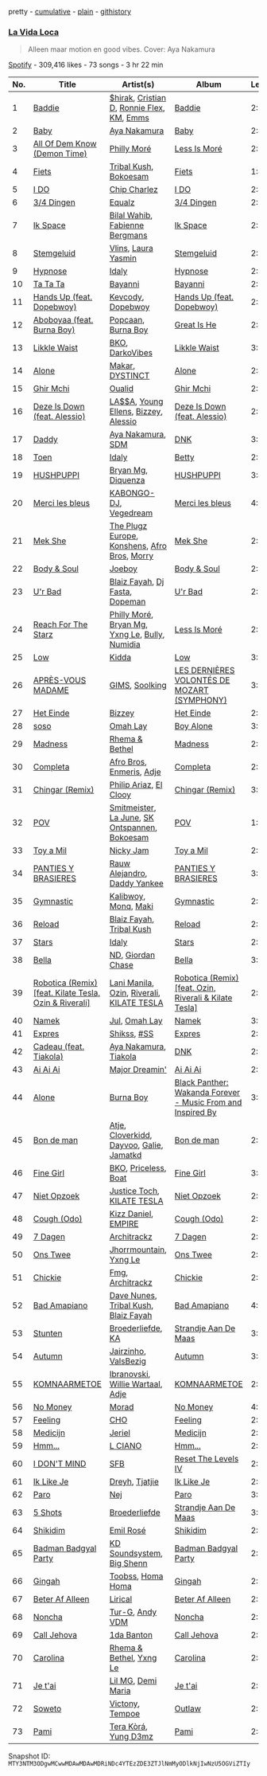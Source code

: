 pretty - [cumulative](/playlists/cumulative/37i9dQZF1DWXHyhanaNMoy.md) - [plain](/playlists/plain/37i9dQZF1DWXHyhanaNMoy) - [githistory](https://github.githistory.xyz/mackorone/spotify-playlist-archive/blob/main/playlists/plain/37i9dQZF1DWXHyhanaNMoy)

### [La Vida Loca](https://open.spotify.com/playlist/37i9dQZF1DWXHyhanaNMoy)

> Alleen maar motion en good vibes\. Cover: Aya Nakamura

[Spotify](https://open.spotify.com/user/spotify) - 309,416 likes - 73 songs - 3 hr 22 min

| No. | Title | Artist(s) | Album | Length |
|---|---|---|---|---|
| 1 | [Baddie](https://open.spotify.com/track/4mgYtnnm01NgTKLlMpF10h) | [$hirak](https://open.spotify.com/artist/1uUuCEXmWpKN2YLl5xSoT2), [Cristian D](https://open.spotify.com/artist/1uBw9o9xJfe2H3geRocQq4), [Ronnie Flex](https://open.spotify.com/artist/5eir5zFJpES4j7gsymbVyl), [KM](https://open.spotify.com/artist/0MSYpagcvnSP2o91Ji2OCw), [Emms](https://open.spotify.com/artist/2AkaK2DXdBUWYjpwOHoKs2) | [Baddie](https://open.spotify.com/album/0u9XpTRBvmMooQZokHW7il) | 2:38 |
| 2 | [Baby](https://open.spotify.com/track/5uKJiHdlDBz53cM1qZd0yB) | [Aya Nakamura](https://open.spotify.com/artist/7IlRNXHjoOCgEAWN5qYksg) | [Baby](https://open.spotify.com/album/5IdztduZ9UaHxZm0xDyEyA) | 2:42 |
| 3 | [All Of Dem Know \(Demon Time\)](https://open.spotify.com/track/36uv4BvGAhzvYkjT2oHbYc) | [Philly Moré](https://open.spotify.com/artist/3GL6hDzc8ltMMIl6gOTWIT) | [Less Is Moré](https://open.spotify.com/album/2PGbBTsnDUej2PAXIEl2tb) | 2:23 |
| 4 | [Fiets](https://open.spotify.com/track/7dXXQRborTggr2w04Ofo1j) | [Tribal Kush](https://open.spotify.com/artist/7fr6F0dEvfSoZW3fJ5fvUD), [Bokoesam](https://open.spotify.com/artist/2NFWbreVmIEJG0iqIvLDOI) | [Fiets](https://open.spotify.com/album/7hqt1WB6yK6aqET4FW0yEg) | 1:41 |
| 5 | [I DO](https://open.spotify.com/track/639dPPDcbxV9cRRDsNQGFg) | [Chip Charlez](https://open.spotify.com/artist/2gnD9CeLx3IlYO2zz0DEqH) | [I DO](https://open.spotify.com/album/5URyPl0vxWskZP47hPxWuS) | 2:46 |
| 6 | [3/4 Dingen](https://open.spotify.com/track/5Fh809xDN3K5u4N2Q31R2O) | [Equalz](https://open.spotify.com/artist/57RYqNhEvaNiafuP1X73GS) | [3/4 Dingen](https://open.spotify.com/album/2bYn8s51z0MRydOjxHe65d) | 2:27 |
| 7 | [Ik Space](https://open.spotify.com/track/0xLnJgUHvPnq6n2ESDSMXF) | [Bilal Wahib](https://open.spotify.com/artist/5wV3FoaNbDB6X9INuQvs1K), [Fabienne Bergmans](https://open.spotify.com/artist/6ipBn3QaHmCnlaDetcvgRl) | [Ik Space](https://open.spotify.com/album/0z3l97NfPujHK3s654j8mB) | 2:37 |
| 8 | [Stemgeluid](https://open.spotify.com/track/1HFFfvXM13DA5hYt6SjhZj) | [Vlins](https://open.spotify.com/artist/3qV1LDx1ZWWJVdnLuVXAB5), [Laura Yasmin](https://open.spotify.com/artist/2ifdw2Mu8P2fCey9VLhuu2) | [Stemgeluid](https://open.spotify.com/album/31q5PSjc9lvGbg6glT3dsk) | 2:55 |
| 9 | [Hypnose](https://open.spotify.com/track/3qU98CXuNSZgJFsqLhNvoF) | [Idaly](https://open.spotify.com/artist/1EYdbYpGAuJy6uZo4sVMoM) | [Hypnose](https://open.spotify.com/album/0ImQAxOInCW0kb2RLhqz7W) | 2:52 |
| 10 | [Ta Ta Ta](https://open.spotify.com/track/3rmqNsOiGqqvFNTmGlzl4R) | [Bayanni](https://open.spotify.com/artist/6FbCERtE2CKqEWihHMYjcG) | [Bayanni](https://open.spotify.com/album/0XIgw74GKfTD6MCOHzhovL) | 2:39 |
| 11 | [Hands Up \(feat\. Dopebwoy\)](https://open.spotify.com/track/4SG0taCeFyMRCk1B2oPJ9R) | [Kevcody](https://open.spotify.com/artist/3heGIV1KV0B4c4MW7H2mey), [Dopebwoy](https://open.spotify.com/artist/6OQggpm01CmAB717TKtDCr) | [Hands Up \(feat\. Dopebwoy\)](https://open.spotify.com/album/48xPTdsbfEwQcuJ3FIHNpn) | 2:38 |
| 12 | [Aboboyaa \(feat\. Burna Boy\)](https://open.spotify.com/track/2KEMHoK7Tz7rlTUalQXMUk) | [Popcaan](https://open.spotify.com/artist/62DmErcU7dqZbJaDqwsqzR), [Burna Boy](https://open.spotify.com/artist/3wcj11K77LjEY1PkEazffa) | [Great Is He](https://open.spotify.com/album/5DVnzAiFpPirUnh3QPv1ZR) | 2:46 |
| 13 | [Likkle Waist](https://open.spotify.com/track/14pNMaegnjYb1Kk3HKtepO) | [BKO](https://open.spotify.com/artist/3ZZlaq6tv1IcMjNtrZpsLd), [DarkoVibes](https://open.spotify.com/artist/5a3kizlLAxR0P6qZEti8T8) | [Likkle Waist](https://open.spotify.com/album/4sWvbtrB7kGk3rqgFxCDIu) | 3:12 |
| 14 | [Alone](https://open.spotify.com/track/5MyCaoBEvkZu14UkR9qHCY) | [Makar](https://open.spotify.com/artist/4PUr4W5mWlzMkyVpSiX2ZN), [DYSTINCT](https://open.spotify.com/artist/1cKyknhftNKXCjMBd2hDrG) | [Alone](https://open.spotify.com/album/3FPgvqujrdfzx0YxmAVLbv) | 2:43 |
| 15 | [Ghir Mchi](https://open.spotify.com/track/3Uqwp3KPspswrmamdpSuLK) | [Oualid](https://open.spotify.com/artist/60tsxRkHtGIlk3IW8U8O2y) | [Ghir Mchi](https://open.spotify.com/album/41T0xfdMewTjdH3vTP1ziX) | 2:35 |
| 16 | [Deze Is Down \(feat\. Alessio\)](https://open.spotify.com/track/20cjwvKsa3aHrG6redo3xl) | [LA$$A](https://open.spotify.com/artist/36WPIJMvnC1lSvjwMHrGAR), [Young Ellens](https://open.spotify.com/artist/0SuC1Z51R9kleDO1pj3Gub), [Bizzey](https://open.spotify.com/artist/5GIcOzVFTNnzArytjmTkW8), [Alessio](https://open.spotify.com/artist/6gFuwMAaoJDU6M3c8UHcAj) | [Deze Is Down \(feat\. Alessio\)](https://open.spotify.com/album/5utViPOWp7hDineXZiLZxy) | 2:16 |
| 17 | [Daddy](https://open.spotify.com/track/43eoqH9CIZqy7VXLnwwMnu) | [Aya Nakamura](https://open.spotify.com/artist/7IlRNXHjoOCgEAWN5qYksg), [SDM](https://open.spotify.com/artist/0LKAV3zJ8a8AIGnyc5OvfB) | [DNK](https://open.spotify.com/album/2sDLGR5LQ1pRmyCOT0alhN) | 3:17 |
| 18 | [Toen](https://open.spotify.com/track/29m6ZXJ6EmuDXLZDHjgCtb) | [Idaly](https://open.spotify.com/artist/1EYdbYpGAuJy6uZo4sVMoM) | [Betty](https://open.spotify.com/album/4Mp7znKYm3HNicZoaoxjso) | 2:53 |
| 19 | [HUSHPUPPI](https://open.spotify.com/track/4nOQ63NPZPwjzrxOhWWsbc) | [Bryan Mg](https://open.spotify.com/artist/1PyToLP6F2rzV0ZSR71lgl), [Diquenza](https://open.spotify.com/artist/3DIhZ8xOvMa1KpXPV6BZXV) | [HUSHPUPPI](https://open.spotify.com/album/78YcPlRbdI4vjWII938QdH) | 3:45 |
| 20 | [Merci les bleus](https://open.spotify.com/track/0tFY357QKe2GKvjcWA1kxK) | [KABONGO\-DJ](https://open.spotify.com/artist/3hMFSJWyvWxr5XvsCTikVP), [Vegedream](https://open.spotify.com/artist/4eYnorQRhVHT2KBl2UyHHd) | [Merci les bleus](https://open.spotify.com/album/3ifVPOJBoE2k6Y93l9Hb3b) | 4:02 |
| 21 | [Mek She](https://open.spotify.com/track/4z94T1JRS8ZjmmGoGNtIhv) | [The Plugz Europe](https://open.spotify.com/artist/63qgmJRhJ07e8O9ez4IYql), [Konshens](https://open.spotify.com/artist/3nwYsifpwrKmCIpw4i0HDW), [Afro Bros](https://open.spotify.com/artist/3wtMPMvPtiFylbnNXF6CAj), [Morry](https://open.spotify.com/artist/1CXa8YMTen75u0n1rvtk0u) | [Mek She](https://open.spotify.com/album/4iEqnccSWaeo5qiTdSI04B) | 2:05 |
| 22 | [Body & Soul](https://open.spotify.com/track/1lrHmP6m1Qcmhwlg2yrjdU) | [Joeboy](https://open.spotify.com/artist/1XavfPKBpNjkOfxHINlMHF) | [Body & Soul](https://open.spotify.com/album/4CwzVkma2EkIpKwXpHHUdQ) | 2:34 |
| 23 | [U'r Bad](https://open.spotify.com/track/6fJmOSkPSqTETDvBFyiyXb) | [Blaiz Fayah](https://open.spotify.com/artist/2WyypmYjOdaXg0bXDP67j7), [Dj Fasta](https://open.spotify.com/artist/3J1MVADg8VwYQ6FFsqnTUV), [Dopeman](https://open.spotify.com/artist/3uPMES49lCQUHHnCaWaeLr) | [U'r Bad](https://open.spotify.com/album/5U9wRqpFlPI7qENyw9vHfX) | 2:26 |
| 24 | [Reach For The Starz](https://open.spotify.com/track/5y3atT6B6HpEFs21oWKkfL) | [Philly Moré](https://open.spotify.com/artist/3GL6hDzc8ltMMIl6gOTWIT), [Bryan Mg](https://open.spotify.com/artist/1PyToLP6F2rzV0ZSR71lgl), [Yxng Le](https://open.spotify.com/artist/3Ptyea6E1lJgg6W64f0OQa), [Bully](https://open.spotify.com/artist/29ntaqCLHlZZ4X6KiW7mLm), [Numidia](https://open.spotify.com/artist/3OMZaRPVE5OI1IkDbZFBFU) | [Less Is Moré](https://open.spotify.com/album/2PGbBTsnDUej2PAXIEl2tb) | 2:51 |
| 25 | [Low](https://open.spotify.com/track/67PSXs0ixoOUD03BL6UfVQ) | [Kidda](https://open.spotify.com/artist/4OtcoXGM3abQUnErfCczaj) | [Low](https://open.spotify.com/album/0HpwLRomUn6DGADacaO0id) | 3:14 |
| 26 | [APRÈS\-VOUS MADAME](https://open.spotify.com/track/3s7x3OMiEI7cmE8KBxIwCy) | [GIMS](https://open.spotify.com/artist/0GOx72r5AAEKRGQFn3xqXK), [Soolking](https://open.spotify.com/artist/0GgY7hjMoGDsX8ZDe2mwds) | [LES DERNIÈRES VOLONTÉS DE MOZART \(SYMPHONY\)](https://open.spotify.com/album/4u1S2O3WTGIj53GqtpVjlI) | 3:37 |
| 27 | [Het Einde](https://open.spotify.com/track/7rArlfR9jlQnFmxDECtieV) | [Bizzey](https://open.spotify.com/artist/5GIcOzVFTNnzArytjmTkW8) | [Het Einde](https://open.spotify.com/album/6cVb87tABTtsFLOPDzR5av) | 2:56 |
| 28 | [soso](https://open.spotify.com/track/1wADwLSkYhrSmy4vdy6BRn) | [Omah Lay](https://open.spotify.com/artist/5yOvAmpIR7hVxiS6Ls5DPO) | [Boy Alone](https://open.spotify.com/album/5NLjxx8nRy9ooUmgpOvfem) | 3:03 |
| 29 | [Madness](https://open.spotify.com/track/2Pu3Ux9Gv1e2UixicsUeLo) | [Rhema & Bethel](https://open.spotify.com/artist/2mhQjvqnRV83cj1G1b8ToN) | [Madness](https://open.spotify.com/album/1B6JEWEFeYzO4iRj0NQex7) | 2:04 |
| 30 | [Completa](https://open.spotify.com/track/7ExsepdpDGcseWOi6LEdKm) | [Afro Bros](https://open.spotify.com/artist/3wtMPMvPtiFylbnNXF6CAj), [Enmeris](https://open.spotify.com/artist/0Hl7eFs2Jcti4isY5n9qSx), [Adje](https://open.spotify.com/artist/5erZiBCKPxe9FaTiXHO00m) | [Completa](https://open.spotify.com/album/6R296oxm7z26FnyDRYJ3qm) | 2:24 |
| 31 | [Chingar \(Remix\)](https://open.spotify.com/track/3yPV7Z22Hf1Zsw8wkpExCc) | [Philip Ariaz](https://open.spotify.com/artist/0OJB7a56o2eMyB6hOmv6vC), [El Clooy](https://open.spotify.com/artist/2iBSDwlk9bvp1aKT4ubGoC) | [Chingar \(Remix\)](https://open.spotify.com/album/1JVd3rY42r8rDAZb4X6Pq5) | 3:07 |
| 32 | [POV](https://open.spotify.com/track/3gUyWMxsnhrEwPhQjL2W0L) | [Smitmeister](https://open.spotify.com/artist/6kVigSLG1yYraRqimn7EJY), [La June](https://open.spotify.com/artist/3hHBl5FjVlul5vOJ8cj72f), [SK Ontspannen](https://open.spotify.com/artist/0YSfcFH1WHuxlThNLippr0), [Bokoesam](https://open.spotify.com/artist/2NFWbreVmIEJG0iqIvLDOI) | [POV](https://open.spotify.com/album/6h9E9C3gGVt3kumf0YH2G1) | 1:52 |
| 33 | [Toy a Mil](https://open.spotify.com/track/5DwnwR8Kd7LM2CMyRPloqH) | [Nicky Jam](https://open.spotify.com/artist/1SupJlEpv7RS2tPNRaHViT) | [Toy a Mil](https://open.spotify.com/album/6DVdkW05LIZ7xjIeu6291k) | 2:28 |
| 34 | [PANTIES Y BRASIERES](https://open.spotify.com/track/0fADaWdT3obxk7zvHS18VY) | [Rauw Alejandro](https://open.spotify.com/artist/1mcTU81TzQhprhouKaTkpq), [Daddy Yankee](https://open.spotify.com/artist/4VMYDCV2IEDYJArk749S6m) | [PANTIES Y BRASIERES](https://open.spotify.com/album/5I66RzytH4VwOHZiowdsXf) | 3:17 |
| 35 | [Gymnastic](https://open.spotify.com/track/0BEJH3Z1ssdYqAQmWttViM) | [Kalibwoy](https://open.spotify.com/artist/3xhksfxjNLUAyxUdijvk4x), [Monq](https://open.spotify.com/artist/1rJlC9RjWWeFaz8UpFKnrs), [Maki](https://open.spotify.com/artist/4FaQ2MFkq0JucRaCw69qLY) | [Gymnastic](https://open.spotify.com/album/3PpoGIk4czgWjtzo72L5lj) | 2:22 |
| 36 | [Reload](https://open.spotify.com/track/67erDOXoomBqQebPnpZayQ) | [Blaiz Fayah](https://open.spotify.com/artist/2WyypmYjOdaXg0bXDP67j7), [Tribal Kush](https://open.spotify.com/artist/7fr6F0dEvfSoZW3fJ5fvUD) | [Reload](https://open.spotify.com/album/0NFillRDfBiGrsAsG9Hd7T) | 2:24 |
| 37 | [Stars](https://open.spotify.com/track/62pSIMezFKYK2UxQHmCE4g) | [Idaly](https://open.spotify.com/artist/1EYdbYpGAuJy6uZo4sVMoM) | [Stars](https://open.spotify.com/album/7DAvYht3wOOdf81NY8J9vu) | 2:54 |
| 38 | [Bella](https://open.spotify.com/track/1cWhEVeod9vNnt99IWQOtp) | [ND](https://open.spotify.com/artist/6hXVcZyUR2WLIXDkXrw1eQ), [Giordan Chase](https://open.spotify.com/artist/70UN6NJ61w4Ugtjgmlu0HT) | [Bella](https://open.spotify.com/album/0m06zefSt575K7uCdShGxr) | 3:20 |
| 39 | [Robotica \(Remix\) \[feat\. Kilate Tesla, Ozin & Riverali\]](https://open.spotify.com/track/2pBfF9Prcj3RTrsS8NyMJd) | [Lani Manila](https://open.spotify.com/artist/0g7NWpl1IogB4zosDPZ4Eu), [Ozin](https://open.spotify.com/artist/3VY9hWsvkxG3zzfoS72U93), [Riverali](https://open.spotify.com/artist/2hjZB2EP4nefXJMwahLPKx), [KILATE TESLA](https://open.spotify.com/artist/3aO2Q4cXKGxsh87bX4Oavo) | [Robotica \(Remix\) \[feat\. Ozin, Riverali & Kilate Tesla\]](https://open.spotify.com/album/2EVwPA5Os9FtUTn2v1t6Kv) | 2:24 |
| 40 | [Namek](https://open.spotify.com/track/27axiMYaZu77nF45ogoTTy) | [Jul](https://open.spotify.com/artist/3IW7ScrzXmPvZhB27hmfgy), [Omah Lay](https://open.spotify.com/artist/5yOvAmpIR7hVxiS6Ls5DPO) | [Namek](https://open.spotify.com/album/1VCr5EN02r1K83Mi8vwRO7) | 3:06 |
| 41 | [Expres](https://open.spotify.com/track/1jykfspak6OvEB3cdzrrGm) | [Shikss](https://open.spotify.com/artist/1SzciTtL2bewCNpbRTk6z7), [\#SS](https://open.spotify.com/artist/3jNqYOJqmN6uQxwG9bRcsU) | [Expres](https://open.spotify.com/album/3FpWGWi82FSIEVkucrO9lh) | 2:17 |
| 42 | [Cadeau \(feat\. Tiakola\)](https://open.spotify.com/track/4serT1J6lu8eTsMMG9VhF8) | [Aya Nakamura](https://open.spotify.com/artist/7IlRNXHjoOCgEAWN5qYksg), [Tiakola](https://open.spotify.com/artist/3vUMXQ9kPnZAQkMkZZ7Hfh) | [DNK](https://open.spotify.com/album/2sDLGR5LQ1pRmyCOT0alhN) | 2:31 |
| 43 | [Ai Ai Ai](https://open.spotify.com/track/0O1aOVz2AHByG9fM5ggg9W) | [Major Dreamin'](https://open.spotify.com/artist/0EWMZgr0f9k7KVkfm1lIIG) | [Ai Ai Ai](https://open.spotify.com/album/75flqZ7CwXhFXJ7DxjvyQw) | 2:20 |
| 44 | [Alone](https://open.spotify.com/track/0AoBY2Y3qs6dtGgOD6c91N) | [Burna Boy](https://open.spotify.com/artist/3wcj11K77LjEY1PkEazffa) | [Black Panther: Wakanda Forever \- Music From and Inspired By](https://open.spotify.com/album/06RK0wX4GqHcxBtHlVoGH5) | 3:41 |
| 45 | [Bon de man](https://open.spotify.com/track/2EhjS2hrwSKUH8T4nQirEe) | [Atje](https://open.spotify.com/artist/0fIJF6TTabIOnx7aU7e95h), [Cloverkidd](https://open.spotify.com/artist/4jevDsPCsCpIznBS7IgjGi), [Dayvoo](https://open.spotify.com/artist/3Y7dSW6r0DdlIMpj8EnjAl), [Galie](https://open.spotify.com/artist/46PFMcBXxL82FQxfHw4dnr), [Jamatkd](https://open.spotify.com/artist/50ceaeyvwYt6apoe5csFNC) | [Bon de man](https://open.spotify.com/album/0vZJSBBTLTlrBCUyRHCjFT) | 2:37 |
| 46 | [Fine Girl](https://open.spotify.com/track/4ep4DgNUhZSmMTpq0hHet4) | [BKO](https://open.spotify.com/artist/3ZZlaq6tv1IcMjNtrZpsLd), [Priceless](https://open.spotify.com/artist/2408j875K0AESndCiOw5UO), [Boat](https://open.spotify.com/artist/545XHoCXOXRYsNrKjh4uHd) | [Fine Girl](https://open.spotify.com/album/4UFfCfzRXHZXoiWUWeL6zq) | 3:49 |
| 47 | [Niet Opzoek](https://open.spotify.com/track/4yegAeaRmvjFhNA8XD5rae) | [Justice Toch](https://open.spotify.com/artist/3B4UCLYCwiQTr6bmtpGnIa), [KILATE TESLA](https://open.spotify.com/artist/3aO2Q4cXKGxsh87bX4Oavo) | [Niet Opzoek](https://open.spotify.com/album/2Lvyr12fHUMHlqYJFyLJk6) | 2:06 |
| 48 | [Cough \(Odo\)](https://open.spotify.com/track/0u2A4QNAMUyfQbgfVR3HvK) | [Kizz Daniel](https://open.spotify.com/artist/1X6cBGnXpEpN7CmflLKmLV), [EMPIRE](https://open.spotify.com/artist/3hPFJ4ShHVEAaL689YeblD) | [Cough \(Odo\)](https://open.spotify.com/album/3j33Z0rLryDGCZFRhppoZq) | 2:56 |
| 49 | [7 Dagen](https://open.spotify.com/track/5nU27RM0y7b9nh0mY1yjbF) | [Architrackz](https://open.spotify.com/artist/5YqXgMhzkUnyjYQGgoIvoq) | [7 Dagen](https://open.spotify.com/album/2u99gWVgDQ7nBWoTeo5s5y) | 2:50 |
| 50 | [Ons Twee](https://open.spotify.com/track/3QwJNl3IoF8p752C6yg1u8) | [Jhorrmountain](https://open.spotify.com/artist/3aAX2y0amckZ7WcWoz2f2o), [Yxng Le](https://open.spotify.com/artist/3Ptyea6E1lJgg6W64f0OQa) | [Ons Twee](https://open.spotify.com/album/54prjJpCyNLVu37YvdZiaV) | 2:29 |
| 51 | [Chickie](https://open.spotify.com/track/7AiAxbSpcnZ5YRYnhwo1Eq) | [Fmg](https://open.spotify.com/artist/2cZwVNd4sK0CCJ6BqY7U9H), [Architrackz](https://open.spotify.com/artist/5YqXgMhzkUnyjYQGgoIvoq) | [Chickie](https://open.spotify.com/album/5O5FkfXq7uEgy32ZUjzonC) | 2:36 |
| 52 | [Bad Amapiano](https://open.spotify.com/track/2bYyRHOUHCQ96uN4zhhvAK) | [Dave Nunes](https://open.spotify.com/artist/1Jo0kVGvfYzeXGjMUvfmLR), [Tribal Kush](https://open.spotify.com/artist/7fr6F0dEvfSoZW3fJ5fvUD), [Blaiz Fayah](https://open.spotify.com/artist/2WyypmYjOdaXg0bXDP67j7) | [Bad Amapiano](https://open.spotify.com/album/1dsbcc1rbFPtsPlbbE0Bb2) | 4:04 |
| 53 | [Stunten](https://open.spotify.com/track/6n4LMiU6CQu8NuGeuhBwwa) | [Broederliefde](https://open.spotify.com/artist/5GvMLzUp6tMBpaCbr903RN), [KA](https://open.spotify.com/artist/7DpYMZzVNrjqw1geHziUEd) | [Strandje Aan De Maas](https://open.spotify.com/album/6p6fROC9FzKXHBY7RyVjuA) | 3:26 |
| 54 | [Autumn](https://open.spotify.com/track/0HqEMF1lSEXSY16U9b3oK3) | [Jairzinho](https://open.spotify.com/artist/4owt1GWUqAh4gsXT13roop), [ValsBezig](https://open.spotify.com/artist/4tGJvDWhLFxzKRi94gc4a4) | [Autumn](https://open.spotify.com/album/27txhnT0TfhJ7a5p0ql8CN) | 3:43 |
| 55 | [KOMNAARMETOE](https://open.spotify.com/track/1BXeCo71ZZWXfMPmU7bpWs) | [Ibranovski](https://open.spotify.com/artist/5ASWBtbVe1yfxjrCuREQ4p), [Willie Wartaal](https://open.spotify.com/artist/4usBxmpmHRVy92QbcWk0M7), [Adje](https://open.spotify.com/artist/5erZiBCKPxe9FaTiXHO00m) | [KOMNAARMETOE](https://open.spotify.com/album/3LGJyIxQR0RHcFpjYjfWHl) | 2:11 |
| 56 | [No Money](https://open.spotify.com/track/3e0yFn74MouCqsAxTCKOUf) | [Morad](https://open.spotify.com/artist/4az97MtWmBQ5Db3GfDh9j9) | [No Money](https://open.spotify.com/album/4HW0xW2nhso4HHSO6rhM8n) | 4:14 |
| 57 | [Feeling](https://open.spotify.com/track/7GznH6vFkAJtrbYqX54RcZ) | [CHO](https://open.spotify.com/artist/0YPIovtLh5msFPFuCcn30R) | [Feeling](https://open.spotify.com/album/1FTnNK1UFZzlwfjlYZEosy) | 2:54 |
| 58 | [Medicijn](https://open.spotify.com/track/4sJcYumdgXQuHDWM1tIbys) | [Jeriel](https://open.spotify.com/artist/5aOFQglcIwmAAMFZPytAWu) | [Medicijn](https://open.spotify.com/album/11RoNgftJUoxbTGERjxwLI) | 2:57 |
| 59 | [Hmm...](https://open.spotify.com/track/3TA9mGojRpTGn6xa5UT12f) | [L CIANO](https://open.spotify.com/artist/3KDvUuEB5x3C5ER17sK0rd) | [Hmm...](https://open.spotify.com/album/3fBGUZ6Ud4pkAWgjdFkbCB) | 2:31 |
| 60 | [I DON'T MIND](https://open.spotify.com/track/7MaKRjuwZcynWGpX96pcok) | [SFB](https://open.spotify.com/artist/50mdotNCJ2PcoZiAgsh8dY) | [Reset The Levels IV](https://open.spotify.com/album/3dEZIui3bc00F6i1naifeE) | 2:55 |
| 61 | [Ik Like Je](https://open.spotify.com/track/7osMA9N8rB9rkIuZthefw8) | [Dreyh](https://open.spotify.com/artist/2UsHIQht15KwZwz0UzxLuF), [Tjatjie](https://open.spotify.com/artist/2xLO5iLr601OrcfLKlMIPQ) | [Ik Like Je](https://open.spotify.com/album/2eCeRwwvRsxQH43uSvIQRb) | 2:00 |
| 62 | [Paro](https://open.spotify.com/track/6zvHwijlnwqjS6d46yAffi) | [Nej](https://open.spotify.com/artist/3BQ9mWlgFRfMr5EdNfc10a) | [Paro](https://open.spotify.com/album/7Kt404MeesjKF910O5fTop) | 3:24 |
| 63 | [5 Shots](https://open.spotify.com/track/44umGFDnbnwLD7Eovr4jYE) | [Broederliefde](https://open.spotify.com/artist/5GvMLzUp6tMBpaCbr903RN) | [Strandje Aan De Maas](https://open.spotify.com/album/6p6fROC9FzKXHBY7RyVjuA) | 3:02 |
| 64 | [Shikidim](https://open.spotify.com/track/3FP6Q4fQWU6nyXVwX5DgMa) | [Emil Rosé](https://open.spotify.com/artist/3TNTPduFxe8yaox2f6NxNC) | [Shikidim](https://open.spotify.com/album/4nckwHAozyiuAPeiQdaBzC) | 2:08 |
| 65 | [Badman Badgyal Party](https://open.spotify.com/track/0fU3rEOzY7VbWwilsWIG3d) | [KD Soundsystem](https://open.spotify.com/artist/7yPOMcYNwv9by1xUxAljPA), [Big Shenn](https://open.spotify.com/artist/1oRevsg3KXvciSXKMlsEZl) | [Badman Badgyal Party](https://open.spotify.com/album/3nuDCHfBlNB1lXdgO8dlaW) | 2:26 |
| 66 | [Gingah](https://open.spotify.com/track/6FzFX4TKUTqyo9NCPAJ9AF) | [Toobss](https://open.spotify.com/artist/0rzkFZ1D0Aayl1ysZnWlpC), [Homa Homa](https://open.spotify.com/artist/7qUwTAQxAAxweAXWO7Lc2B) | [Gingah](https://open.spotify.com/album/44HrM1jvRCOqYYf8TUKVeg) | 2:16 |
| 67 | [Beter Af Alleen](https://open.spotify.com/track/7dDbJduMeUOHoU2SATXn7k) | [Lirical](https://open.spotify.com/artist/2H0j2bWQRjJWzcGIjnl7nX) | [Beter Af Alleen](https://open.spotify.com/album/5EtgGMGFw9y0xy0xUDwFRw) | 2:13 |
| 68 | [Noncha](https://open.spotify.com/track/4zlqylypqhY89AeFROEjf9) | [Tur\-G](https://open.spotify.com/artist/3ront3zvcdInux0rUVQLF2), [Andy VDM](https://open.spotify.com/artist/37i2jOekpyKc0wGILqRuKJ) | [Noncha](https://open.spotify.com/album/7pN3FhfGTkjrdff1ft9VH5) | 2:18 |
| 69 | [Call Jehova](https://open.spotify.com/track/1CANP9um3E8PolYHhvzttV) | [1da Banton](https://open.spotify.com/artist/6dlzQ6fiPna40trq1Ek6cb) | [Call Jehova](https://open.spotify.com/album/0bDZOcGeHoA2GM0qll0beL) | 2:39 |
| 70 | [Carolina](https://open.spotify.com/track/1IxDjSx4nasfoO539Iemie) | [Rhema & Bethel](https://open.spotify.com/artist/2mhQjvqnRV83cj1G1b8ToN), [Yxng Le](https://open.spotify.com/artist/3Ptyea6E1lJgg6W64f0OQa) | [Carolina](https://open.spotify.com/album/0NDDauT2FX7ZWUoFXqb1Vq) | 2:46 |
| 71 | [Je t'ai](https://open.spotify.com/track/2ueAkXXuA6Zp2hFz4f3BLV) | [Lil MG](https://open.spotify.com/artist/2XYHHHKyZLvw1KUrDF1yfI), [Demi Maria](https://open.spotify.com/artist/3BHwPaloQpvNeI5sfAVNfd) | [Je t'ai](https://open.spotify.com/album/2yFTIQoQO2icZaPe6jkGat) | 2:34 |
| 72 | [Soweto](https://open.spotify.com/track/3IQT2MM49GkXfHF9eemaw5) | [Victony](https://open.spotify.com/artist/1E5hfn5BduN2nnoZCJmUVG), [Tempoe](https://open.spotify.com/artist/1X7glgDhqNq1qn0Qv9g3K4) | [Outlaw](https://open.spotify.com/album/1oSN6MKvpXR5WOHnsPi05w) | 2:28 |
| 73 | [Pami](https://open.spotify.com/track/089MJDjJ7qJmMWcmD3J4c8) | [Tera Kòrá](https://open.spotify.com/artist/29oWM4DINZdTGRS0xKihHR), [Yung D3mz](https://open.spotify.com/artist/2PWdxiDyY5rv1qBHEUfqQf) | [Pami](https://open.spotify.com/album/4fjfAYCr7TDteiCVSX4IlM) | 2:41 |

Snapshot ID: `MTY3NTM3ODgwMCwwMDAwMDAwMDRiNDc4YTEzZDE3ZTJlNmMyODlkNjIwNzU5OGViZTIy`
